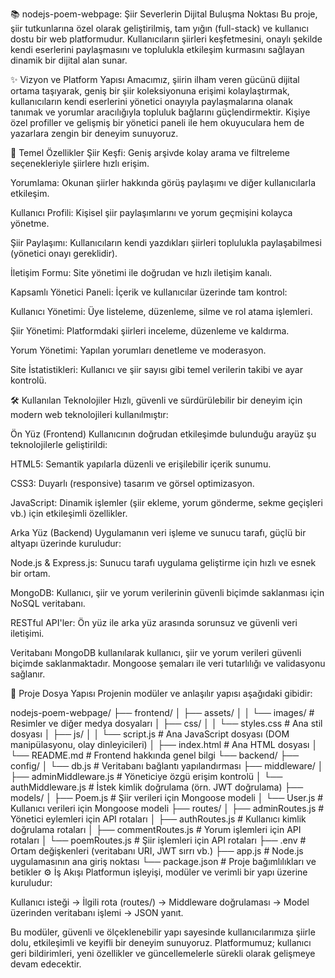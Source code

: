 📚 nodejs-poem-webpage: Şiir Severlerin Dijital Buluşma Noktası
Bu proje, şiir tutkunlarına özel olarak geliştirilmiş, tam yığın (full-stack) ve kullanıcı dostu bir web platformudur. Kullanıcıların şiirleri keşfetmesini, onaylı şekilde kendi eserlerini paylaşmasını ve toplulukla etkileşim kurmasını sağlayan dinamik bir dijital alan sunar.

✨ Vizyon ve Platform Yapısı
Amacımız, şiirin ilham veren gücünü dijital ortama taşıyarak, geniş bir şiir koleksiyonuna erişimi kolaylaştırmak, kullanıcıların kendi eserlerini yönetici onayıyla paylaşmalarına olanak tanımak ve yorumlar aracılığıyla topluluk bağlarını güçlendirmektir. Kişiye özel profiller ve gelişmiş bir yönetici paneli ile hem okuyuculara hem de yazarlara zengin bir deneyim sunuyoruz.

🚀 Temel Özellikler
Şiir Keşfi: Geniş arşivde kolay arama ve filtreleme seçenekleriyle şiirlere hızlı erişim.

Yorumlama: Okunan şiirler hakkında görüş paylaşımı ve diğer kullanıcılarla etkileşim.

Kullanıcı Profili: Kişisel şiir paylaşımlarını ve yorum geçmişini kolayca yönetme.

Şiir Paylaşımı: Kullanıcıların kendi yazdıkları şiirleri toplulukla paylaşabilmesi (yönetici onayı gereklidir).

İletişim Formu: Site yönetimi ile doğrudan ve hızlı iletişim kanalı.

Kapsamlı Yönetici Paneli: İçerik ve kullanıcılar üzerinde tam kontrol:

Kullanıcı Yönetimi: Üye listeleme, düzenleme, silme ve rol atama işlemleri.

Şiir Yönetimi: Platformdaki şiirleri inceleme, düzenleme ve kaldırma.

Yorum Yönetimi: Yapılan yorumları denetleme ve moderasyon.

Site İstatistikleri: Kullanıcı ve şiir sayısı gibi temel verilerin takibi ve ayar kontrolü.

🛠️ Kullanılan Teknolojiler
Hızlı, güvenli ve sürdürülebilir bir deneyim için modern web teknolojileri kullanılmıştır:

Ön Yüz (Frontend)
Kullanıcının doğrudan etkileşimde bulunduğu arayüz şu teknolojilerle geliştirildi:

HTML5: Semantik yapılarla düzenli ve erişilebilir içerik sunumu.

CSS3: Duyarlı (responsive) tasarım ve görsel optimizasyon.

JavaScript: Dinamik işlemler (şiir ekleme, yorum gönderme, sekme geçişleri vb.) için etkileşimli özellikler.

Arka Yüz (Backend)
Uygulamanın veri işleme ve sunucu tarafı, güçlü bir altyapı üzerinde kuruludur:

Node.js & Express.js: Sunucu tarafı uygulama geliştirme için hızlı ve esnek bir ortam.

MongoDB: Kullanıcı, şiir ve yorum verilerinin güvenli biçimde saklanması için NoSQL veritabanı.

RESTful API'ler: Ön yüz ile arka yüz arasında sorunsuz ve güvenli veri iletişimi.

Veritabanı
MongoDB kullanılarak kullanıcı, şiir ve yorum verileri güvenli biçimde saklanmaktadır. Mongoose şemaları ile veri tutarlılığı ve validasyonu sağlanır.

📂 Proje Dosya Yapısı
Projenin modüler ve anlaşılır yapısı aşağıdaki gibidir:

nodejs-poem-webpage/
├── frontend/
│   ├── assets/
│   │   └── images/          # Resimler ve diğer medya dosyaları
│   ├── css/
│   │   └── styles.css       # Ana stil dosyası
│   ├── js/
│   │   └── script.js        # Ana JavaScript dosyası (DOM manipülasyonu, olay dinleyicileri)
│   ├── index.html           # Ana HTML dosyası
│   └── README.md            # Frontend hakkında genel bilgi
└── backend/
    ├── config/
    │   └── db.js            # Veritabanı bağlantı yapılandırması
    ├── middleware/
    │   ├── adminMiddleware.js    # Yöneticiye özgü erişim kontrolü
    │   └── authMiddleware.js     # İstek kimlik doğrulama (örn. JWT doğrulama)
    ├── models/
    │   ├── Poem.js               # Şiir verileri için Mongoose modeli
    │   └── User.js               # Kullanıcı verileri için Mongoose modeli
    ├── routes/
    │   ├── adminRoutes.js        # Yönetici eylemleri için API rotaları
    │   ├── authRoutes.js         # Kullanıcı kimlik doğrulama rotaları
    │   ├── commentRoutes.js      # Yorum işlemleri için API rotaları
    │   └── poemRoutes.js         # Şiir işlemleri için API rotaları
    ├── .env                      # Ortam değişkenleri (veritabanı URI, JWT sırrı vb.)
    ├── app.js                    # Node.js uygulamasının ana giriş noktası
    └── package.json              # Proje bağımlılıkları ve betikler
⚙️ İş Akışı
Platformun işleyişi, modüler ve verimli bir yapı üzerine kuruludur:

Kullanıcı isteği → İlgili rota (routes/) → Middleware doğrulaması → Model üzerinden veritabanı işlemi → JSON yanıt.

Bu modüler, güvenli ve ölçeklenebilir yapı sayesinde kullanıcılarımıza şiirle dolu, etkileşimli ve keyifli bir deneyim sunuyoruz. Platformumuz; kullanıcı geri bildirimleri, yeni özellikler ve güncellemelerle sürekli olarak gelişmeye devam edecektir.

